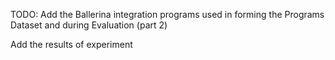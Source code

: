 TODO: Add the Ballerina integration programs used in forming the Programs 
Dataset and during Evaluation (part 2)

Add the results of experiment